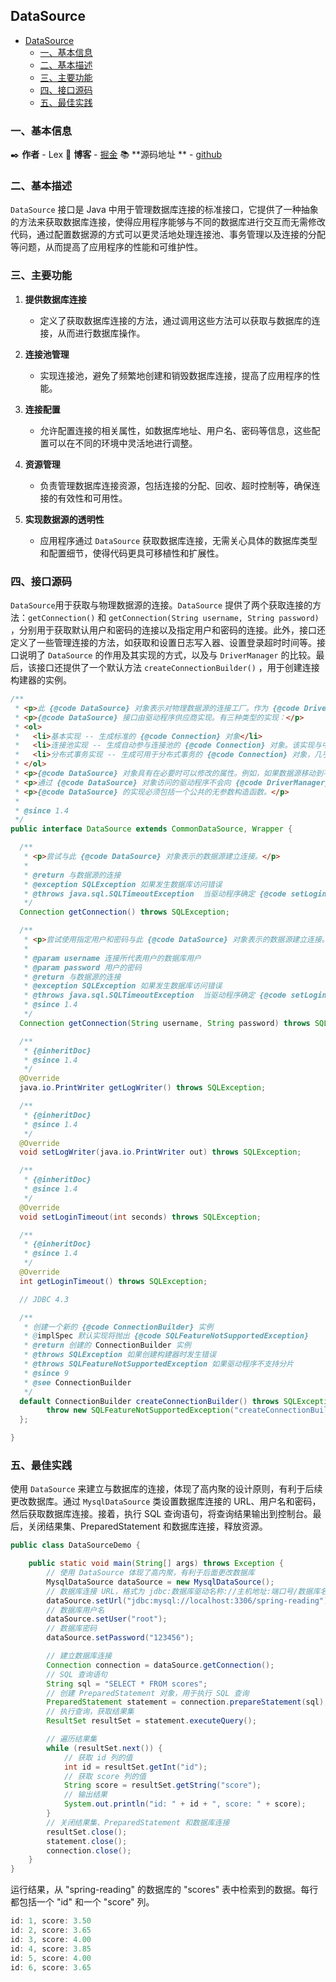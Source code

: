 ## DataSource

- [DataSource](#datasource)
    - [一、基本信息](#一基本信息)
    - [二、基本描述](#二基本描述)
    - [三、主要功能](#三主要功能)
    - [四、接口源码](#四接口源码)
    - [五、最佳实践](#五最佳实践)

### 一、基本信息

✒️ **作者** - Lex 📝 **博客** - [掘金](https://juejin.cn/user/4251135018533068/posts) 📚 **源码地址
** - [github](https://github.com/xuchengsheng/spring-reading)

### 二、基本描述

`DataSource` 接口是 Java
中用于管理数据库连接的标准接口，它提供了一种抽象的方法来获取数据库连接，使得应用程序能够与不同的数据库进行交互而无需修改代码，通过配置数据源的方式可以更灵活地处理连接池、事务管理以及连接的分配等问题，从而提高了应用程序的性能和可维护性。

### 三、主要功能

1. **提供数据库连接**

    + 定义了获取数据库连接的方法，通过调用这些方法可以获取与数据库的连接，从而进行数据库操作。

2. **连接池管理**

    + 实现连接池，避免了频繁地创建和销毁数据库连接，提高了应用程序的性能。

3. **连接配置**

    + 允许配置连接的相关属性，如数据库地址、用户名、密码等信息，这些配置可以在不同的环境中灵活地进行调整。

4. **资源管理**

    + 负责管理数据库连接资源，包括连接的分配、回收、超时控制等，确保连接的有效性和可用性。

5. **实现数据源的透明性**

    + 应用程序通过 `DataSource` 获取数据库连接，无需关心具体的数据库类型和配置细节，使得代码更具可移植性和扩展性。

### 四、接口源码

`DataSource`用于获取与物理数据源的连接。`DataSource` 提供了两个获取连接的方法：`getConnection()`
和 `getConnection(String username, String password)`
，分别用于获取默认用户和密码的连接以及指定用户和密码的连接。此外，接口还定义了一些管理连接的方法，如获取和设置日志写入器、设置登录超时时间等。接口说明了 `DataSource`
的作用及其实现的方式，以及与 `DriverManager` 的比较。最后，该接口还提供了一个默认方法 `createConnectionBuilder()`
，用于创建连接构建器的实例。

```java
/**
 * <p>此 {@code DataSource} 对象表示对物理数据源的连接工厂。作为 {@code DriverManager} 设施的替代，{@code DataSource} 对象是获取连接的首选方式。实现 {@code DataSource} 接口的对象通常会在基于 Java&trade; Naming and Directory (JNDI) API 的命名服务中注册。</p>
 * <p>{@code DataSource} 接口由驱动程序供应商实现。有三种类型的实现：</p>
 * <ol>
 *   <li>基本实现 -- 生成标准的 {@code Connection} 对象</li>
 *   <li>连接池实现 -- 生成自动参与连接池的 {@code Connection} 对象。该实现与中间层连接池管理器配合使用。</li>
 *   <li>分布式事务实现 -- 生成可用于分布式事务的 {@code Connection} 对象，几乎总是参与连接池。该实现与中间层事务管理器以及几乎总是与连接池管理器一起使用。</li>
 * </ol>
 * <p>{@code DataSource} 对象具有在必要时可以修改的属性。例如，如果数据源移动到不同的服务器，则可以更改服务器的属性。好处在于，因为数据源的属性可以更改，因此访问该数据源的任何代码都不需要更改。</p>
 * <p>通过 {@code DataSource} 对象访问的驱动程序不会向 {@code DriverManager} 注册自己。相反，通过查找操作检索 {@code DataSource} 对象，然后用于创建 {@code Connection} 对象。对于基本实现，通过 {@code DataSource} 对象获取的连接与通过 {@code DriverManager} 设施获取的连接相同。</p>
 * <p>{@code DataSource} 的实现必须包括一个公共的无参数构造函数。</p>
 *
 * @since 1.4
 */
public interface DataSource extends CommonDataSource, Wrapper {

  /**
   * <p>尝试与此 {@code DataSource} 对象表示的数据源建立连接。</p>
   *
   * @return 与数据源的连接
   * @exception SQLException 如果发生数据库访问错误
   * @throws java.sql.SQLTimeoutException  当驱动程序确定 {@code setLoginTimeout} 方法指定的超时值已超过并且至少尝试取消当前数据库连接尝试时
   */
  Connection getConnection() throws SQLException;

  /**
   * <p>尝试使用指定用户和密码与此 {@code DataSource} 对象表示的数据源建立连接。</p>
   *
   * @param username 连接所代表用户的数据库用户
   * @param password 用户的密码
   * @return 与数据源的连接
   * @exception SQLException 如果发生数据库访问错误
   * @throws java.sql.SQLTimeoutException  当驱动程序确定 {@code setLoginTimeout} 方法指定的超时值已超过并且至少尝试取消当前数据库连接尝试时
   * @since 1.4
   */
  Connection getConnection(String username, String password) throws SQLException;

  /**
   * {@inheritDoc}
   * @since 1.4
   */
  @Override
  java.io.PrintWriter getLogWriter() throws SQLException;

  /**
   * {@inheritDoc}
   * @since 1.4
   */
  @Override
  void setLogWriter(java.io.PrintWriter out) throws SQLException;

  /**
   * {@inheritDoc}
   * @since 1.4
   */
  @Override
  void setLoginTimeout(int seconds) throws SQLException;

  /**
   * {@inheritDoc}
   * @since 1.4
   */
  @Override
  int getLoginTimeout() throws SQLException;

  // JDBC 4.3

  /**
   * 创建一个新的 {@code ConnectionBuilder} 实例
   * @implSpec 默认实现将抛出 {@code SQLFeatureNotSupportedException}
   * @return 创建的 ConnectionBuilder 实例
   * @throws SQLException 如果创建构建器时发生错误
   * @throws SQLFeatureNotSupportedException 如果驱动程序不支持分片
   * @since 9
   * @see ConnectionBuilder
   */
  default ConnectionBuilder createConnectionBuilder() throws SQLException {
        throw new SQLFeatureNotSupportedException("createConnectionBuilder not implemented");
  };

}
```

### 五、最佳实践

使用 `DataSource` 来建立与数据库的连接，体现了高内聚的设计原则，有利于后续更改数据库。通过 `MysqlDataSource` 类设置数据库连接的
URL、用户名和密码，然后获取数据库连接。接着，执行 SQL 查询语句，将查询结果输出到控制台。最后，关闭结果集、PreparedStatement
和数据库连接，释放资源。

```java
public class DataSourceDemo {

    public static void main(String[] args) throws Exception {
        // 使用 DataSource 体现了高内聚，有利于后面更改数据库
        MysqlDataSource dataSource = new MysqlDataSource();
        // 数据库连接 URL，格式为 jdbc:数据库驱动名称://主机地址:端口号/数据库名称
        dataSource.setUrl("jdbc:mysql://localhost:3306/spring-reading");
        // 数据库用户名
        dataSource.setUser("root");
        // 数据库密码
        dataSource.setPassword("123456");

        // 建立数据库连接
        Connection connection = dataSource.getConnection();
        // SQL 查询语句
        String sql = "SELECT * FROM scores";
        // 创建 PreparedStatement 对象，用于执行 SQL 查询
        PreparedStatement statement = connection.prepareStatement(sql);
        // 执行查询，获取结果集
        ResultSet resultSet = statement.executeQuery();

        // 遍历结果集
        while (resultSet.next()) {
            // 获取 id 列的值
            int id = resultSet.getInt("id");
            // 获取 score 列的值
            String score = resultSet.getString("score");
            // 输出结果
            System.out.println("id: " + id + ", score: " + score);
        }
        // 关闭结果集、PreparedStatement 和数据库连接
        resultSet.close();
        statement.close();
        connection.close();
    }
}
```

运行结果，从 "spring-reading" 的数据库的 "scores" 表中检索到的数据。每行都包括一个 "id" 和一个 "score" 列。

```java
id: 1, score: 3.50
id: 2, score: 3.65
id: 3, score: 4.00
id: 4, score: 3.85
id: 5, score: 4.00
id: 6, score: 3.65
```

